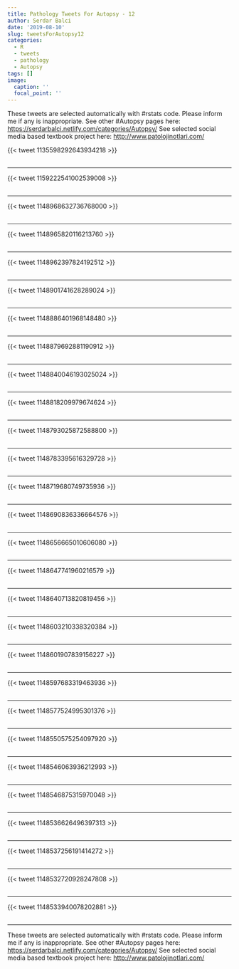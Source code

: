 ```yaml
---
title: Pathology Tweets For Autopsy - 12
author: Serdar Balci
date: '2019-08-10'
slug: tweetsForAutopsy12
categories:
  - R
  - tweets
  - pathology
  - Autopsy
tags: []
image:
  caption: ''
  focal_point: ''
---
```



These tweets are selected automatically with #rstats code. Please inform me if any is inappropriate.
See other #Autopsy pages here: https://serdarbalci.netlify.com/categories/Autopsy/ 
See selected social media based textbook project here: http://www.patolojinotlari.com/

{{< tweet 1135598292643934218 >}}
<br>
<br>
<hr>
{{< tweet 1159222541002539008 >}}
<br>
<br>
<hr>
{{< tweet 1148968632736768000 >}}
<br>
<br>
<hr>
{{< tweet 1148965820116213760 >}}
<br>
<br>
<hr>
{{< tweet 1148962397824192512 >}}
<br>
<br>
<hr>
{{< tweet 1148901741628289024 >}}
<br>
<br>
<hr>
{{< tweet 1148886401968148480 >}}
<br>
<br>
<hr>
{{< tweet 1148879692881190912 >}}
<br>
<br>
<hr>
{{< tweet 1148840046193025024 >}}
<br>
<br>
<hr>
{{< tweet 1148818209979674624 >}}
<br>
<br>
<hr>
{{< tweet 1148793025872588800 >}}
<br>
<br>
<hr>
{{< tweet 1148783395616329728 >}}
<br>
<br>
<hr>
{{< tweet 1148719680749735936 >}}
<br>
<br>
<hr>
{{< tweet 1148690836336664576 >}}
<br>
<br>
<hr>
{{< tweet 1148656665010606080 >}}
<br>
<br>
<hr>
{{< tweet 1148647741960216579 >}}
<br>
<br>
<hr>
{{< tweet 1148640713820819456 >}}
<br>
<br>
<hr>
{{< tweet 1148603210338320384 >}}
<br>
<br>
<hr>
{{< tweet 1148601907839156227 >}}
<br>
<br>
<hr>
{{< tweet 1148597683319463936 >}}
<br>
<br>
<hr>
{{< tweet 1148577524995301376 >}}
<br>
<br>
<hr>
{{< tweet 1148550575254097920 >}}
<br>
<br>
<hr>
{{< tweet 1148546063936212993 >}}
<br>
<br>
<hr>
{{< tweet 1148546875315970048 >}}
<br>
<br>
<hr>
{{< tweet 1148536626496397313 >}}
<br>
<br>
<hr>
{{< tweet 1148537256191414272 >}}
<br>
<br>
<hr>
{{< tweet 1148532720928247808 >}}
<br>
<br>
<hr>
{{< tweet 1148533940078202881 >}}
<br>
<br>
<hr>


These tweets are selected automatically with #rstats code. Please inform me if any is inappropriate.
See other #Autopsy pages here: https://serdarbalci.netlify.com/categories/Autopsy/ 
See selected social media based textbook project here: http://www.patolojinotlari.com/
